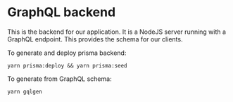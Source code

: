 # GraphQL backend

This is the backend for our application. It is a NodeJS server running with a GraphQL endpoint. This provides the schema for our clients.

To generate and deploy prisma backend:

```
yarn prisma:deploy && yarn prisma:seed
```

To generate from GraphQL schema:

```
yarn gqlgen
```
